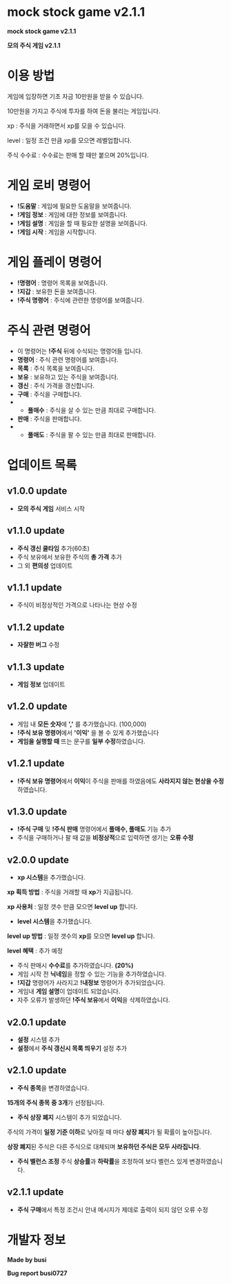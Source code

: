 # mock stock game v2.1.1
**mock stock game v2.1.1**

**모의 주식 게임 v2.1.1**

# 이용 방법

게임에 입장하면 기초 자금 10만원을 받을 수 있습니다.

10만원을 가지고 주식에 투자를 하여 돈을 불리는 게임입니다.


xp : 주식을 거래하면서 xp를 모을 수 있습니다.

level : 일정 조건 만큼 xp를 모으면 레벨업합니다.

주식 수수료 : 수수료는 판매 할 때만 붙으며 20%입니다.


# 게임 로비 명령어

- **!도움말** : 게임에 필요한 도움말을 보여줍니다.
- **!게임 정보** : 게임에 대한 정보를 보여줍니다.
- **!게임 설명** : 게임을 할 때 필요한 설명을 보여줍니다.
- **!게임 시작** : 게임을 시작합니다.

# 게임 플레이 명령어

- **!명령어** : 명령어 목록을 보여줍니다.
- **!지갑** : 보유한 돈을 보여줍니다.
- **!주식 명령어** : 주식에 관련한 명령어를 보여줍니다.

# 주식 관련 명령어

- 이 명령어는 **!주식** 뒤에 수식되는 명령어들 입니다.
- **명령어** : 주식 관련 명령어를 보여줍니다.
- **목록** : 주식 목록을 보여줍니다.
- **보유** : 보유하고 있는 주식을 보여줍니다.
- **갱신** : 주식 가격을 갱신합니다.
- **구매** : 주식을 구매합니다.
- - **풀매수** : 주식을 살 수 있는 만큼 최대로 구매합니다.
- **판매** : 주식을 판매합니다.
- - **풀매도** : 주식을 팔 수 있는 만큼 최대로 판매합니다.

# 업데이트 목록

## v1.0.0 update

- **모의 주식 게임** 서비스 시작

## v1.1.0 update

- **주식 갱신 쿨타임** 추가(60초)
- 주식 보유에서 보유한 주식의 **총 가격** 추가 
- 그 외 **편의성** 업데이트

## v1.1.1 update

- 주식이 비정상적인 가격으로 나타나는 현상 수정

## v1.1.2 update

- **자잘한 버그** 수정

## v1.1.3 update

- **게임 정보** 업데이트

## v1.2.0 update

- 게임 내 **모든 숫자**에 **','** 를 추가했습니다. (100,000)
- **!주식 보유 명령어**에서 **'이익'** 을 볼 수 있게 추가했습니다
- **게임을 실행할 때** 뜨는 문구를 **일부 수정**하였습니다.

## v1.2.1 update

- **!주식 보유 명령어**에서 **이익**이 주식을 판매를 하였음에도 **사라지지 않는 현상을 수정**하였습니다.

## v1.3.0 update

- **!주식 구매** 및 **!주식 판매** 명령어에서 **풀매수, 풀매도** 기능 추가
- 주식을 구매하거나 팔 때 값을 **비정상적**으로 입력하면 생기는 **오류 수정**

## v2.0.0 update

- **xp 시스템**을 추가했습니다.

**xp 획득 방법** : 주식을 거래할 때 **xp**가 지급됩니다.

**xp 사용처** : 일정 갯수 만큼 모으면 **level up** 합니다.

- **level 시스템**을 추가했습니다.

**level up 방법** : 일정 갯수의 **xp**를 모으면 **level up** 합니다.

**level 혜택** : 추가 예정

- 주식 판매시 **수수료**를 추가하였습니다. **(20%)**
- 게임 시작 전 **닉네임**을 정할 수 있는 기능을 추가하였습니다.
- **!지갑** 명령어가 사라지고 **!내정보** 명령어가 추가되었습니다.
- 게임내 **게임 설명**이 업데이트 되었습니다.
- 자주 오류가 발생하던 **!주식 보유**에서 **이익**을 삭제하였습니다.

## v2.0.1 update

- **설정** 시스템 추가
- **설정**에서 **주식 갱신시 목록 띄우기** 설정 추가

## v2.1.0 update

- **주식 종목**을 변경하였습니다.

**15개의 주식 종목 중 3개**가 선정됩니다.

- **주식 상장 폐지** 시스템이 추가 되었습니다.

주식의 가격이 **일정 기준 이하**로 낮아질 때 마다 **상장 폐지**가 될 확률이 높아집니다.

**상장 폐지**된 주식은 다른 주식으로 대체되며 **보유하던 주식은 모두 사라집니다**.

- **주식 벨런스 조정** 주식 **상승률**과 **하락률**을 조정하여 보다 벨런스 있게 변경하였습니다.

## v2.1.1 update

- **주식 구매**에서 특정 조건시 안내 메시지가 제데로 출력이 되지 않던 오류 수정

# 개발자 정보
**Made by busi**

**Bug report busi0727**
